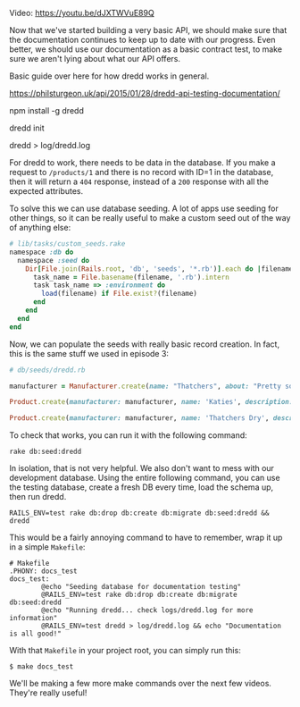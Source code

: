 Video: https://youtu.be/dJXTWVuE89Q

Now that we've started building a very basic API, we should make sure that the documentation continues to keep up to date with our progress. Even better, we should use our documentation as a basic contract test, to make sure we aren't lying about what our API offers.

Basic guide over here for how dredd works in general.

https://philsturgeon.uk/api/2015/01/28/dredd-api-testing-documentation/


npm install -g dredd

dredd init

dredd > log/dredd.log


For dredd to work, there needs to be data in the database. If you make a request to `/products/1` and there is no record with ID=1 in the database, then it will return a `404` response, instead of a `200` response with all the expected attributes.

To solve this we can use database seeding. A lot of apps use seeding for other things, so it can be really useful to make a custom seed out of the way of anything else:

``` ruby
# lib/tasks/custom_seeds.rake
namespace :db do
  namespace :seed do
    Dir[File.join(Rails.root, 'db', 'seeds', '*.rb')].each do |filename|
      task_name = File.basename(filename, '.rb').intern
      task task_name => :environment do
        load(filename) if File.exist?(filename)
      end
    end
  end
end
```

Now, we can populate the seeds with really basic record creation. In fact, this is the same stuff we used in episode 3:

``` ruby
# db/seeds/dredd.rb

manufacturer = Manufacturer.create(name: "Thatchers", about: "Pretty solid cider makers who are randomly moving their factories in the south west and going to Ireland...", city: "Dublin", country: "Ireland")

Product.create(manufacturer: manufacturer, name: 'Katies', description: "Unnecessarily strong fizzy cider that sells for the same price as normal ciders.", apv: 7.6, product_type: 'cider')

Product.create(manufacturer: manufacturer, name: 'Thatchers Dry', description: "As the name suggests this is dry, and a little tangy.", apv: 6.5, product_type: 'cider')
```

To check that works, you can run it with the following command:

``` shell
rake db:seed:dredd
```

In isolation, that is not very helpful. We also don't want to mess with our development database. Using the entire following command, you can use the testing database, create a fresh DB every time, load the schema up, then run dredd.

``` shell
RAILS_ENV=test rake db:drop db:create db:migrate db:seed:dredd && dredd
```

This would be a fairly annoying command to have to remember, wrap it up in a simple `Makefile`:

``` shell
# Makefile
.PHONY: docs_test
docs_test:
		@echo "Seeding database for documentation testing"
		@RAILS_ENV=test rake db:drop db:create db:migrate db:seed:dredd
		@echo "Running dredd... check logs/dredd.log for more information"
		@RAILS_ENV=test dredd > log/dredd.log && echo "Documentation is all good!"
```

With that `Makefile` in your project root, you can simply run this:

``` shell
$ make docs_test
```

We'll be making a few more make commands over the next few videos. They're really useful!
